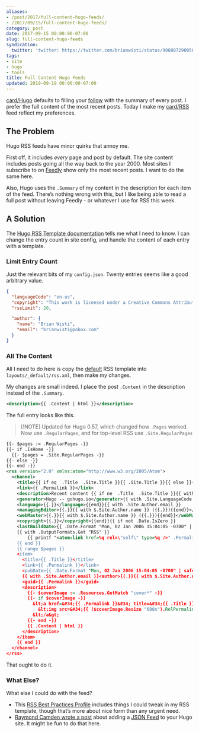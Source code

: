 ```yaml
---
aliases:
- /post/2017/full-content-hugo-feeds/
- /2017/09/15/full-content-hugo-feeds/
category: post
date: 2017-09-15 00:00:00-07:00
slug: full-content-hugo-feeds
syndication:
  twitter: 'twitter: https://twitter.com/brianwisti/status/908887290050527232'
tags:
- site
- hugo
- tools
title: Full Content Hugo Feeds
updated: 2019-09-19 00:00:00-07:00
---
```


[card/Hugo](../../../card/Hugo.md) defaults to filling your [follow](../../../page/follow.md) with the summary of every post. I prefer the full content of the most recent posts. Today I make my [card/RSS](../../../card/RSS.md) feed reflect my preferences.

## The Problem

Hugo RSS feeds have minor quirks that annoy me.

First off, it includes *every* page and post by default. The site content includes posts going all the way back to the year 2000. Most sites I subscribe to on [Feedly](https://feedly.com/) show only the most recent posts. I want to do the same here.

Also, Hugo uses the `.Summary` of my content in the description for each item of the feed. There’s nothing wrong with this, but I like being able to read a full post without leaving Feedly - or whatever I use for RSS this week.

## A Solution

The [Hugo RSS Template documentation](https://gohugo.io/templates/rss/) tells me what I need to know. I can change the entry count in site config, and handle the content of each entry with a template.

### Limit Entry Count

Just the relevant bits of my `config.json`. Twenty entries seems like a good arbitrary value.

````json
{
  "languageCode": "en-us",
  "copyright": "This work is licensed under a Creative Commons Attribution-ShareAlike 4.0 International License",
  "rssLimit": 20,

  "author": {
    "name": "Brian Wisti",
    "email": "brianwisti@pobox.com"
  }
}
````

### All The Content

All I need to do here is copy the [default](https://gohugo.io/templates/rss/#the-embedded-rss-xml) RSS template into `layouts/_default/rss.xml`, then make my changes.

My changes are small indeed. I place the post `.Content` in the description instead of the `.Summary`.

````xml
<description>{{ .Content | html }}</description>
````

The full entry looks like this.

 > 
 > \[!NOTE\]
 > Updated for Hugo 0.57, which changed how `.Pages` worked. Now use `.RegularPages`, and for top-level RSS use `.Site.RegularPages`

````xml
{{- $pages := .RegularPages -}}
{{- if .IsHome -}}
  {{- $pages = .Site.RegularPages -}}
{{- else -}}
{{- end -}}
<rss version="2.0" xmlns:atom="http://www.w3.org/2005/Atom">
  <channel>
    <title>{{ if eq  .Title  .Site.Title }}{{ .Site.Title }}{{ else }}{{ with .Title }}{{.}} on {{ end }}{{ .Site.Title }}{{ end }}</title>
    <link>{{ .Permalink }}</link>
    <description>Recent content {{ if ne  .Title  .Site.Title }}{{ with .Title }}in {{.}} {{ end }}{{ end }}on {{ .Site.Title }}</description>
    <generator>Hugo -- gohugo.io</generator>{{ with .Site.LanguageCode }}
    <language>{{.}}</language>{{end}}{{ with .Site.Author.email }}
    <managingEditor>{{.}}{{ with $.Site.Author.name }} ({{.}}){{end}}</managingEditor>{{end}}{{ with .Site.Author.email }}
    <webMaster>{{.}}{{ with $.Site.Author.name }} ({{.}}){{end}}</webMaster>{{end}}{{ with .Site.Copyright }}
    <copyright>{{.}}</copyright>{{end}}{{ if not .Date.IsZero }}
    <lastBuildDate>{{ .Date.Format "Mon, 02 Jan 2006 15:04:05 -0700" | safeHTML }}</lastBuildDate>{{ end }}
    {{ with .OutputFormats.Get "RSS" }}
        {{ printf "<atom:link href=%q rel=\"self\" type=%q />" .Permalink .MediaType | safeHTML }}
    {{ end }}
    {{ range $pages }}
    <item>
      <title>{{ .Title }}</title>
      <link>{{ .Permalink }}</link>
      <pubDate>{{ .Date.Format "Mon, 02 Jan 2006 15:04:05 -0700" | safeHTML }}</pubDate>
      {{ with .Site.Author.email }}<author>{{.}}{{ with $.Site.Author.name }} ({{.}}){{end}}</author>{{end}}
      <guid>{{ .Permalink }}</guid>
      <description>
        {{- $coverImage := .Resources.GetMatch "cover*" -}}
        {{- if $coverImage -}}
          &lt;a href=&#34;{{ .Permalink }}&#34; title=&#34;{{ .Title }}&#34;&gt;
            &lt;img src=&#34;{{ ($coverImage.Resize "600x").RelPermalink }}&#34; alt=&#34;{{ .Title }}&#34;&gt;
          &lt;/a&gt;
        {{- end -}}
        {{ .Content | html }}
      </description>
    </item>
    {{ end }}
  </channel>
</rss>
````

That ought to do it.

### What Else?

What else I could do with the feed?

* This [RSS Best Practices Profile](http://www.rssboard.org/rss-profile) includes things I could tweak in my RSS   template, though that’s more about nice form than any urgent need.
* [Raymond Camden wrote a post](https://www.raymondcamden.com/2017/05/18/creating-a-json-feed-for-hugo/) about adding a [JSON Feed](https://jsonfeed.org/) to your Hugo site. It might be fun to do that here.
